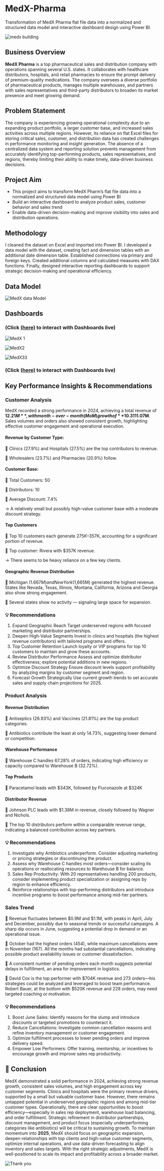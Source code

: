 # MedX-Pharma
Transformation of MedX Pharma flat file data into a normalized and structured data model and interactive dashboard design using Power BI.

![medx building](https://github.com/user-attachments/assets/1a48eac1-7295-45aa-b59a-60e3b169d774)



## Business Overview
**MedX Pharma** is a top pharmaceutical sales and distribution company with operations spanning several U.S. states. 
It collaborates with healthcare distributors, hospitals, and retail pharmacies to ensure the prompt delivery of premium-quality medications. 
The company oversees a diverse portfolio of pharmaceutical products, manages multiple warehouses, and partners with sales representatives and third-party distributors to broaden its market presence and meet growing demand.

## Problem Statement
The company is experiencing growing operational complexity due to an expanding product portfolio, a larger customer base, and increased sales activities across multiple regions. 
However, its reliance on flat Excel files for storing critical sales, customer, and distribution data has created challenges in performance monitoring and insight generation. 
The absence of a centralized data system and reporting solution prevents management from accurately identifying top-performing products, sales representatives, and regions, thereby limiting their ability to make timely, data-driven business decisions. 

## Project Aim
- This project aims to transform MedX Pharm’s flat file data into a normalized and structured data model using Power BI
- Build an interactive dashboard to analyze product sales, customer behavior and sales trend
- Enable data-driven decision-making and improve visibility into sales and distribution operations.

## Methodology
I cleaned the dataset on Excel and imported into Power BI. I developed a data model with the dataset, creating fact and dimension tables with an additional date dimension table. 
Established connections via primary and foreign keys.
Created additional columns and calculated measures with DAX functions. Finally, designed interactive reporting dashboards to support strategic decision-making and operational efficiency. 

## Data Model

![MedX data Model](https://github.com/user-attachments/assets/5da1b399-08f5-4b93-821f-eb3a961e85d2)

## Dashboards
### (Click [(here)](https://app.powerbi.com/view?r=eyJrIjoiZTQ0NzJmYjItYmViZS00OGU3LWJmZWYtZjk4ZDVlOTVmMmM1IiwidCI6ImZmMGYzZTNhLTNlNTMtNDU0Zi1iMmI1LTZjNjg3NTNiOGVlNCJ9&embedImagePlaceholder=true&pageName=7a7cd65105bc46961040) to interact with Dashboards live)

![MedX 1](https://github.com/user-attachments/assets/492b8d92-2183-4f24-897c-907b865c1e6f)

![MedX2](https://github.com/user-attachments/assets/44e6fa41-4202-4ed8-aa63-b50ca8527d59)

![MedX33](https://github.com/user-attachments/assets/926d64b0-079b-4b86-9099-0265742422f5)

### (Click [(here)](https://app.powerbi.com/view?r=eyJrIjoiZTQ0NzJmYjItYmViZS00OGU3LWJmZWYtZjk4ZDVlOTVmMmM1IiwidCI6ImZmMGYzZTNhLTNlNTMtNDU0Zi1iMmI1LTZjNjg3NTNiOGVlNCJ9&embedImagePlaceholder=true&pageName=7a7cd65105bc46961040) to interact with Dashboards live)


## Key Performance Insights & Recommendations
### Customer Analysis

MedX recorded a strong performance in 2024, achieving a total revenue of **$12.21M**, with month-over-month (MoM) growth of **10.31%**. Previous month (PM) revenue stood at **$11.07M**. Sales volumes and orders also showed consistent growth, highlighting effective customer engagement and operational execution.

#### Revenue by Customer Type:
  
:small_blue_diamond: Clinics (27.9%) and Hospitals (27.5%) are the top contributors to revenue.

:small_blue_diamond: Wholesalers (23.7%) and Pharmacies (20.9%) follow.

#### Customer Base: 

:small_blue_diamond: Total Customers: 50

:small_blue_diamond: Distributors: 10

:small_blue_diamond: Average Discount: 7.4%

→ A relatively small but possibly high-value customer base with a moderate discount strategy.

#### Top Customers

:small_blue_diamond: Top 10 customers each generate $275K–$357K, accounting for a significant portion of revenue.

:small_blue_diamond: Top customer: Rivera with $357K revenue.

→ There seems to be heavy reliance on a few key clients.

#### Geographic Revenue Distribution

:small_blue_diamond: Michigan ($1.667M) and New York ($1,665M) generated the highest revenue. States like Nevada, Texas, Illinois, Montana, California, Arizona and Georgia also show strong engagement.

:small_blue_diamond: Several states show no activity — signaling large space for expansion.

### :bulb: Recommendations
1.	Expand Geographic Reach
Target underserved regions with focused marketing and distributor partnerships.
2.	Deepen High-Value Segments
Invest in clinics and hospitals (the highest revenue contributors) with tailored programs and offers.
3.	Top Customer Retention
Launch loyalty or VIP programs for top 10 customers to maintain and grow these accounts.
4.	Review Distributor Performance
Assess and optimize distributor effectiveness; explore potential additions in new regions.
5.	Optimize Discount Strategy
Ensure discount levels support profitability by analyzing margins by customer segment and region.
6.	Forecast Growth Strategically
Use current growth trends to set accurate sales and supply chain projections for 2025.

### Product Analysis 
#### Revenue Distribution

:small_blue_diamond: Antiseptics (26.93%) and Vaccines (21.81%) are the top product categories.

:small_blue_diamond: Antibiotics contribute the least at only 14.73%, suggesting lower demand or competition.

#### Warehouse Performance

:small_blue_diamond: Warehouse C handles 67.28% of orders, indicating high efficiency or capacity compared to Warehouse B (32.72%).

#### Top Products

:small_blue_diamond: Paracetamol leads with $343K, followed by Fluconazole at $324K  

#### Distributor Revenue

:small_blue_diamond: Johnson PLC leads with $1.38M in revenue, closely followed by Wagner and Nichols. 

:small_blue_diamond: The top 10 distributors perform within a comparable revenue range, indicating a balanced contribution across key partners.

### :bulb: Recommendations
1.	Investigate why Antibiotics underperform. Consider adjusting marketing or pricing strategies or discontinuing the product.
2.	Assess why Warehouse C handles most orders—consider scaling its operations or reallocating resources to Warehouse B for balance.
3.	Sales Rep Productivity: With 20 representatives handling 200 products, consider implementing product specialization or assigning reps by region to enhance efficiency.
4.	Reinforce relationships with top-performing distributors and introduce incentive programs to boost performance among mid-tier partners.


### Sales Trend 

:small_blue_diamond: Revenue fluctuates between $0.9M and $1.1M, with peaks in April, July and December, possibly due to seasonal trends or successful campaigns. A sharp dip occurs in June, suggesting a potential drop in demand or an operational issue.

:small_blue_diamond: October had the highest orders (454), while maximum cancellations were in November (167). All the months had substantial cancellations, indicating possible product availability issues or customer dissatisfaction. 

:small_blue_diamond: A consistent number of pending orders each month suggests potential delays in fulfillment, an area for improvement in logistics.

:small_blue_diamond: David Cox is the top performer with $704K revenue and 273 orders—his strategies could be analyzed and leveraged to boost team performance. Robert Bauer, at the bottom with $520K revenue and 228 orders, may need targeted coaching or motivation.

### :bulb: Recommendations
1. Boost June Sales: Identify reasons for the slump and introduce discounts or targeted promotions to counteract it.
2. Reduce Cancellations: Investigate common cancellation reasons and refine inventory management or customer engagement.
3. Optimize fulfillment processes to lower pending orders and improve delivery speed.
4. Empower Low Performers: Offer training, mentorship, or incentives to encourage growth and improve sales rep productivity.


## :round_pushpin: Conclusion
MedX demonstrated a solid performance in 2024, achieving strong revenue growth, consistent sales volumes, and high engagement across key customer segments. Clinics and hospitals were the primary revenue drivers, supported by a small but valuable customer base. However, there remains untapped potential in underserved geographic regions and among mid-tier customer types.
Operationally, there are clear opportunities to boost efficiency—especially in sales rep deployment, warehouse load balancing, and order fulfillment. Strategic refinement in distributor partnerships, discount management, and product focus (especially underperforming categories like antibiotics) will be critical to sustaining growth.
To maintain momentum into **2025**, MedX should focus on geographic expansion, deepen relationships with top clients and high-value customer segments, optimize internal operations, and use data-driven forecasting to align inventory and sales targets. With the right strategic adjustments, MedX is well-positioned to scale its impact and profitability across a broader market.
 
![Thank you](https://github.com/user-attachments/assets/4fdea15a-1789-4149-8a75-088cdae7f530)







